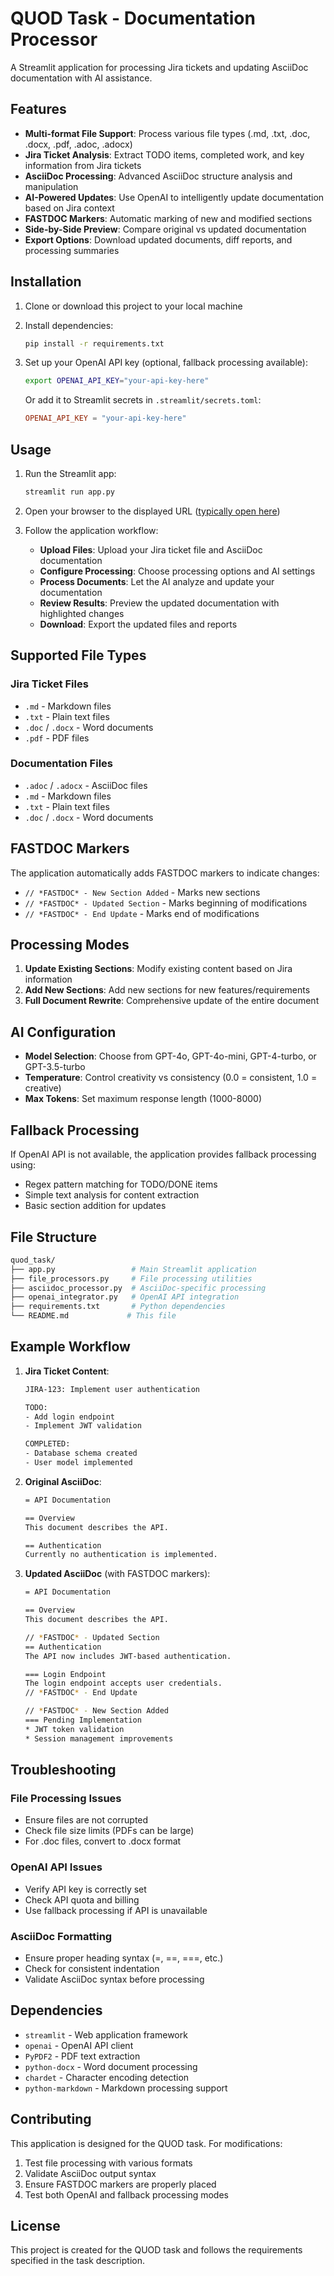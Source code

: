 # QUOD Task - Documentation Processor

A Streamlit application for processing Jira tickets and updating AsciiDoc documentation with AI assistance.

## Features

- **Multi-format File Support**: Process various file types (.md, .txt, .doc, .docx, .pdf, .adoc, .adocx)
- **Jira Ticket Analysis**: Extract TODO items, completed work, and key information from Jira tickets
- **AsciiDoc Processing**: Advanced AsciiDoc structure analysis and manipulation
- **AI-Powered Updates**: Use OpenAI to intelligently update documentation based on Jira context
- **FASTDOC Markers**: Automatic marking of new and modified sections
- **Side-by-Side Preview**: Compare original vs updated documentation
- **Export Options**: Download updated documents, diff reports, and processing summaries

## Installation

1. Clone or download this project to your local machine
2. Install dependencies:

   ```bash
   pip install -r requirements.txt
   ```

3. Set up your OpenAI API key (optional, fallback processing available):

   ```bash
   export OPENAI_API_KEY="your-api-key-here"
   ```

   Or add it to Streamlit secrets in `.streamlit/secrets.toml`:

   ```toml
   OPENAI_API_KEY = "your-api-key-here"
   ```

## Usage

1. Run the Streamlit app:

   ```bash
   streamlit run app.py
   ```

2. Open your browser to the displayed URL ([typically open here](http://localhost:8501))

3. Follow the application workflow:
   - **Upload Files**: Upload your Jira ticket file and AsciiDoc documentation
   - **Configure Processing**: Choose processing options and AI settings
   - **Process Documents**: Let the AI analyze and update your documentation
   - **Review Results**: Preview the updated documentation with highlighted changes
   - **Download**: Export the updated files and reports

## Supported File Types

### Jira Ticket Files

- `.md` - Markdown files
- `.txt` - Plain text files
- `.doc` / `.docx` - Word documents
- `.pdf` - PDF files

### Documentation Files

- `.adoc` / `.adocx` - AsciiDoc files
- `.md` - Markdown files
- `.txt` - Plain text files
- `.doc` / `.docx` - Word documents

## FASTDOC Markers

The application automatically adds FASTDOC markers to indicate changes:

- `// *FASTDOC* - New Section Added` - Marks new sections
- `// *FASTDOC* - Updated Section` - Marks beginning of modifications
- `// *FASTDOC* - End Update` - Marks end of modifications

## Processing Modes

1. **Update Existing Sections**: Modify existing content based on Jira information
2. **Add New Sections**: Add new sections for new features/requirements
3. **Full Document Rewrite**: Comprehensive update of the entire document

## AI Configuration

- **Model Selection**: Choose from GPT-4o, GPT-4o-mini, GPT-4-turbo, or GPT-3.5-turbo
- **Temperature**: Control creativity vs consistency (0.0 = consistent, 1.0 = creative)
- **Max Tokens**: Set maximum response length (1000-8000)

## Fallback Processing

If OpenAI API is not available, the application provides fallback processing using:

- Regex pattern matching for TODO/DONE items
- Simple text analysis for content extraction
- Basic section addition for updates

## File Structure

```bash
quod_task/
├── app.py                 # Main Streamlit application
├── file_processors.py     # File processing utilities
├── asciidoc_processor.py  # AsciiDoc-specific processing
├── openai_integrator.py   # OpenAI API integration
├── requirements.txt       # Python dependencies
└── README.md             # This file
```

## Example Workflow

1. **Jira Ticket Content**:

   ```bash
   JIRA-123: Implement user authentication
   
   TODO:
   - Add login endpoint
   - Implement JWT validation
   
   COMPLETED:
   - Database schema created
   - User model implemented
   ```

2. **Original AsciiDoc**:

   ```bash
   = API Documentation
   
   == Overview
   This document describes the API.
   
   == Authentication
   Currently no authentication is implemented.
   ```

3. **Updated AsciiDoc** (with FASTDOC markers):

   ```bash
   = API Documentation
   
   == Overview
   This document describes the API.
   
   // *FASTDOC* - Updated Section
   == Authentication
   The API now includes JWT-based authentication.
   
   === Login Endpoint
   The login endpoint accepts user credentials.
   // *FASTDOC* - End Update
   
   // *FASTDOC* - New Section Added
   === Pending Implementation
   * JWT token validation
   * Session management improvements
   ```

## Troubleshooting

### File Processing Issues

- Ensure files are not corrupted
- Check file size limits (PDFs can be large)
- For .doc files, convert to .docx format

### OpenAI API Issues

- Verify API key is correctly set
- Check API quota and billing
- Use fallback processing if API is unavailable

### AsciiDoc Formatting

- Ensure proper heading syntax (=, ==, ===, etc.)
- Check for consistent indentation
- Validate AsciiDoc syntax before processing

## Dependencies

- `streamlit` - Web application framework
- `openai` - OpenAI API client
- `PyPDF2` - PDF text extraction
- `python-docx` - Word document processing
- `chardet` - Character encoding detection
- `python-markdown` - Markdown processing support

## Contributing

This application is designed for the QUOD task. For modifications:

1. Test file processing with various formats
2. Validate AsciiDoc output syntax
3. Ensure FASTDOC markers are properly placed
4. Test both OpenAI and fallback processing modes

## License

This project is created for the QUOD task and follows the requirements specified in the task description.
